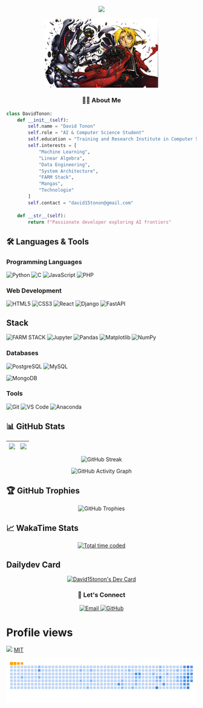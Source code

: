 
<p align="center">
  <img src="https://readme-typing-svg.demolab.com/?lines=Hello+World!;AI+%26+Computer+Science+Student;Python+Developer;Passionate+about+Machine+Learning;&center=true&size=20&duration=4000&pause=1000">
</p>

<p align="center">
  <img align="center" src="https://github.com/david15tonon/david15tonon/blob/main/profile.jpg" width="300">
</p>

<h3 align="center">👨‍💻 About Me</h3>
  
  ```python
  class DavidTonon:
      def __init__(self):
          self.name = "David Tonon"
          self.role = "AI & Computer Science Student"
          self.education = "Training and Research Institute in Computer Science (IFRI-UAC)"
          self.interests = [
              "Machine Learning",
              "Linear Algebra",
              "Data Engineering",
              "System Architecture",
              "FARM Stack",
              "Mangas",
              "Technologie"
          ]
          self.contact = "david15tonon@gmail.com"
          
      def __str__(self):
          return f"Passionate developer exploring AI frontiers"
  ```

## 🛠️ Languages & Tools

### Programming Languages
![Python](https://img.shields.io/badge/Python-3776AB?style=for-the-badge&logo=python&logoColor=white)
![C](https://img.shields.io/badge/C-00599C?style=for-the-badge&logo=c&logoColor=white)
![JavaScript](https://img.shields.io/badge/JavaScript-F7DF1E?style=for-the-badge&logo=javascript&logoColor=black)
![PHP](https://img.shields.io/badge/PHP-777BB4?style=for-the-badge&logo=php&logoColor=white)

### Web Development
![HTML5](https://img.shields.io/badge/HTML5-E34F26?style=for-the-badge&logo=html5&logoColor=white)
![CSS3](https://img.shields.io/badge/CSS3-1572B6?style=for-the-badge&logo=css3&logoColor=white)
![React](https://img.shields.io/badge/React-20232A?style=for-the-badge&logo=react&logoColor=61DAFB)
![Django](https://img.shields.io/badge/Django-092E20?style=for-the-badge&logo=django&logoColor=white)
![FastAPI](https://img.shields.io/badge/FastAPI-009688?style=for-the-badge&logo=fastapi&logoColor=white)

## Stack
![FARM STACK](https://img.shields.io/badge/FARM-red?style=for-the-badge&logo=appveyor)
![Jupyter](https://img.shields.io/badge/Jupyter-F37626?style=for-the-badge&logo=Jupyter&logoColor=white)
![Pandas](https://img.shields.io/badge/Pandas-2C2D72?style=for-the-badge&logo=pandas&logoColor=white)
![Matplotlib](https://img.shields.io/badge/Matplotlib-%23ffffff.svg?style=for-the-badge&logo=Matplotlib&logoColor=black)
![NumPy](https://img.shields.io/badge/NumPy-013243?style=for-the-badge&logo=numpy&logoColor=white)


### Databases
![PostgreSQL](https://img.shields.io/badge/PostgreSQL-316192?style=for-the-badge&logo=postgresql&logoColor=white)
![MySQL](https://img.shields.io/badge/MySQL-005C84?style=for-the-badge&logo=mysql&logoColor=white)

![MongoDB](https://img.shields.io/badge/MongoDB-4EA94B?style=for-the-badge&logo=mongodb&logoColor=white)

### Tools
![Git](https://img.shields.io/badge/Git-F05032?style=for-the-badge&logo=git&logoColor=white)
![VS Code](https://img.shields.io/badge/VS_Code-0078D4?style=for-the-badge&logo=visual%20studio%20code&logoColor=white)
![Anaconda](https://img.shields.io/badge/Anaconda-44A833?style=for-the-badge&logo=anaconda&logoColor=white)

## 📊 GitHub Stats

<div align="center">
  
  | <img align="center" src="https://github-readme-stats.vercel.app/api?username=david15tonon&show_icons=true&theme=radical&hide_border=true" /> | <img align="center" src="https://github-readme-stats.vercel.app/api/top-langs/?username=david15tonon&layout=compact&theme=radical&hide_border=true" /> |
  | ------------- | ------------- |

  ![GitHub Streak](https://streak-stats.demolab.com?user=david15tonon&theme=radical&hide_border=true&date_format=j%20M%5B%20Y%5D)
  
  ![GitHub Activity Graph](https://github-readme-activity-graph.vercel.app/graph?username=david15tonon&theme=react-dark&hide_border=true&area=true)
  
</div>

## 🏆 GitHub Trophies
<p align="center">
  <img src="https://github-profile-trophy.vercel.app/?username=david15tonon&theme=radical&no-frame=true&row=2&column=4" alt="GitHub Trophies" />
</p>

## 📈 WakaTime Stats
<p align="center">
  <a href="https://wakatime.com/@93e1a882-4d0c-4099-9bf8-0f2e5c52d668">
    <img src="https://wakatime.com/badge/user/93e1a882-4d0c-4099-9bf8-0f2e5c52d668.svg" alt="Total time coded" />
  </a>
</p>

## Dailydev Card
<p align="center">
  <a href="https://app.daily.dev/dash15tonon"><img src="https://api.daily.dev/devcards/v2/I7Oy0mpyXs8dOSJPf3bPC.png?type=default&r=qk0" width="356" alt="David15tonon's Dev Card"/></a>
</p>
<h3 align="center">🤝 Let's Connect</h3>
<p align="center">
  <a href="mailto:david15tonon@gmail.com">
    <img src="https://img.shields.io/badge/Gmail-D14836?style=for-the-badge&logo=gmail&logoColor=white" alt="Email">
  </a>
  <a href="https://github.com/david15tonon">
    <img src="https://img.shields.io/badge/GitHub-100000?style=for-the-badge&logo=github&logoColor=white" alt="GitHub">
  </a>
</p>
<p align="center">
  <h1 font-size=15px> Profile views</h1>
  
  ![](https://count.getloli.com/get/@david15tonon.github.readme)
  [MIT](LICENSE)
</p>

 
<div align="center">
  
  ![Snake animation](https://github.com/david15tonon/david15tonon/blob/output/ocean.gif)
  
</div>

